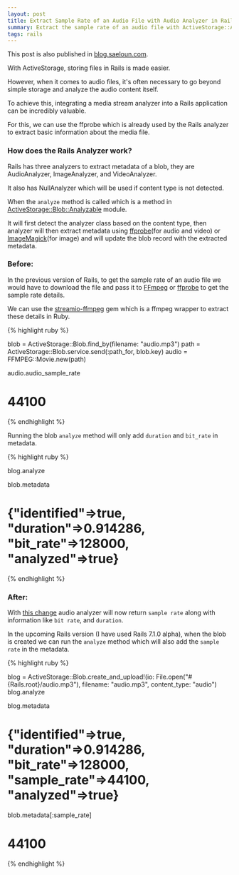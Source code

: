 ```yaml
---
layout: post
title: Extract Sample Rate of an Audio File with Audio Analyzer in Rails 7.1
summary: Extract the sample rate of an audio file with ActiveStorage::AudioAnalyzer which will return the bit rate, duration, and sample rate
tags: rails
---
```


This post is also published in [blog.saeloun.com](https://blog.saeloun.com/2023/05/29/extract-sample-rate-of-audio-from-audio-analyzer/).

With ActiveStorage, storing files in Rails is made easier.

However, when it comes to audio files, it's often necessary to go beyond simple storage and analyze the audio content itself.

To achieve this, integrating a media stream analyzer into a Rails application can be incredibly valuable.

For this, we can use the ffprobe which is already used by the Rails analyzer to extract basic information about the media file.

### How does the Rails Analyzer work?

Rails has three analyzers to extract metadata of a blob, they are AudioAnalyzer, ImageAnalyzer, and VideoAnalyzer.

It also has NullAnalyzer which will be used if content type is not detected.

When the `analyze` method is called which is a method in [ActiveStorage::Blob::Analyzable](https://github.com/rails/rails/blob/main/activestorage/app/models/active_storage/blob/analyzable.rb) module.

It will first detect the analyzer class based on the content type, then analyzer will then extract metadata using [ffprobe](https://ffmpeg.org/ffprobe.html)(for audio and video) or [ImageMagick](https://imagemagick.org/index.php)(for image) and will update the blob record with the extracted metadata.

### Before:

In the previous version of Rails, to get the sample rate of an audio file we would have to download the file and pass it to [FFmpeg](https://ffmpeg.org/) or [ffprobe](https://ffmpeg.org/ffprobe.html) to get the sample rate details.

We can use the [streamio-ffmpeg](https://github.com/streamio/streamio-ffmpeg) gem which is a ffmpeg wrapper to extract these details in Ruby.

{% highlight ruby %}

blob = ActiveStorage::Blob.find_by(filename:  "audio.mp3")
path = ActiveStorage::Blob.service.send(:path_for, blob.key)
audio = FFMPEG::Movie.new(path)

audio.audio_sample_rate
# 44100

{% endhighlight %}

Running the blob `analyze` method will only add `duration` and `bit_rate` in metadata.

{% highlight ruby %}

blog.analyze

blob.metadata
# {"identified"=>true, "duration"=>0.914286, "bit_rate"=>128000, "analyzed"=>true}

{% endhighlight %}

### After:

With [this change](https://github.com/rails/rails/pull/47749) audio analyzer will now return `sample rate` along with information like `bit rate`, and `duration`.

In the upcoming Rails version (I have used Rails 7.1.0 alpha), when the blob is created we can run the `analyze` method which will also add the `sample rate` in the metadata. 

{% highlight ruby %}

blog = ActiveStorage::Blob.create_and_upload!(io: File.open("#{Rails.root}/audio.mp3"), filename: "audio.mp3", content_type: "audio")
blog.analyze

blog.metadata
# {"identified"=>true, "duration"=>0.914286, "bit_rate"=>128000, "sample_rate"=>44100, "analyzed"=>true}

blob.metadata[:sample_rate]
# 44100

{% endhighlight %}
